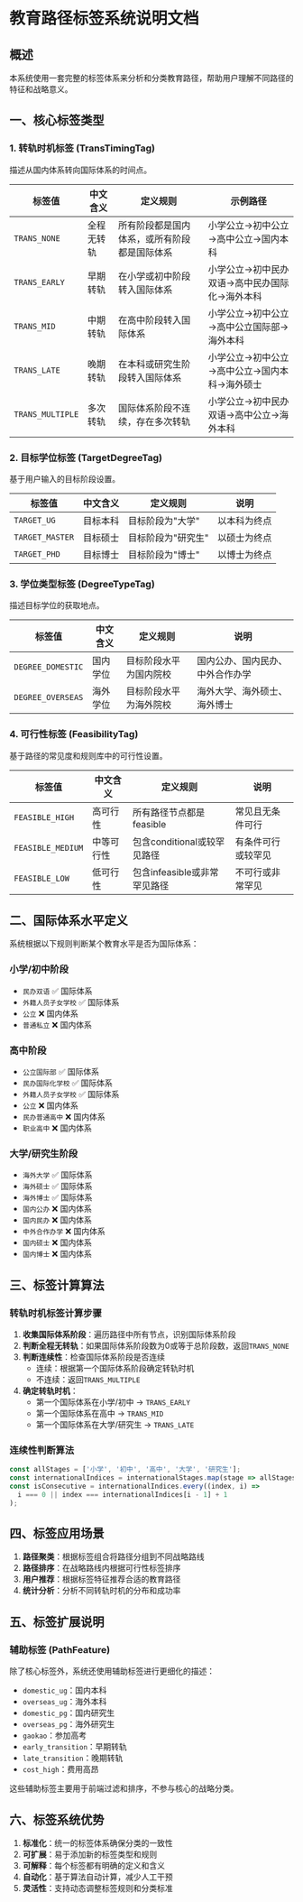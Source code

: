 # 教育路径标签系统说明文档

## 概述

本系统使用一套完整的标签体系来分析和分类教育路径，帮助用户理解不同路径的特征和战略意义。

## 一、核心标签类型

### 1. 转轨时机标签 (TransTimingTag)

描述从国内体系转向国际体系的时间点。

| 标签值 | 中文含义 | 定义规则 | 示例路径 |
|--------|----------|----------|----------|
| `TRANS_NONE` | 全程无转轨 | 所有阶段都是国内体系，或所有阶段都是国际体系 | 小学公立→初中公立→高中公立→国内本科 |
| `TRANS_EARLY` | 早期转轨 | 在小学或初中阶段转入国际体系 | 小学公立→初中民办双语→高中民办国际化→海外本科 |
| `TRANS_MID` | 中期转轨 | 在高中阶段转入国际体系 | 小学公立→初中公立→高中公立国际部→海外本科 |
| `TRANS_LATE` | 晚期转轨 | 在本科或研究生阶段转入国际体系 | 小学公立→初中公立→高中公立→国内本科→海外硕士 |
| `TRANS_MULTIPLE` | 多次转轨 | 国际体系阶段不连续，存在多次转轨 | 小学公立→初中民办双语→高中公立→海外本科 |

### 2. 目标学位标签 (TargetDegreeTag)

基于用户输入的目标阶段设置。

| 标签值 | 中文含义 | 定义规则 | 说明 |
|--------|----------|----------|------|
| `TARGET_UG` | 目标本科 | 目标阶段为"大学" | 以本科为终点 |
| `TARGET_MASTER` | 目标硕士 | 目标阶段为"研究生" | 以硕士为终点 |
| `TARGET_PHD` | 目标博士 | 目标阶段为"博士" | 以博士为终点 |

### 3. 学位类型标签 (DegreeTypeTag)

描述目标学位的获取地点。

| 标签值 | 中文含义 | 定义规则 | 说明 |
|--------|----------|----------|------|
| `DEGREE_DOMESTIC` | 国内学位 | 目标阶段水平为国内院校 | 国内公办、国内民办、中外合作办学 |
| `DEGREE_OVERSEAS` | 海外学位 | 目标阶段水平为海外院校 | 海外大学、海外硕士、海外博士 |

### 4. 可行性标签 (FeasibilityTag)

基于路径的常见度和规则库中的可行性设置。

| 标签值 | 中文含义 | 定义规则 | 说明 |
|--------|----------|----------|------|
| `FEASIBLE_HIGH` | 高可行性 | 所有路径节点都是feasible | 常见且无条件可行 |
| `FEASIBLE_MEDIUM` | 中等可行性 | 包含conditional或较罕见路径 | 有条件可行或较罕见 |
| `FEASIBLE_LOW` | 低可行性 | 包含infeasible或非常罕见路径 | 不可行或非常罕见 |

## 二、国际体系水平定义

系统根据以下规则判断某个教育水平是否为国际体系：

### 小学/初中阶段
- `民办双语` ✅ 国际体系
- `外籍人员子女学校` ✅ 国际体系
- `公立` ❌ 国内体系
- `普通私立` ❌ 国内体系

### 高中阶段
- `公立国际部` ✅ 国际体系
- `民办国际化学校` ✅ 国际体系
- `外籍人员子女学校` ✅ 国际体系
- `公立` ❌ 国内体系
- `民办普通高中` ❌ 国内体系
- `职业高中` ❌ 国内体系

### 大学/研究生阶段
- `海外大学` ✅ 国际体系
- `海外硕士` ✅ 国际体系
- `海外博士` ✅ 国际体系
- `国内公办` ❌ 国内体系
- `国内民办` ❌ 国内体系
- `中外合作办学` ❌ 国内体系
- `国内硕士` ❌ 国内体系
- `国内博士` ❌ 国内体系

## 三、标签计算算法

### 转轨时机标签计算步骤

1. **收集国际体系阶段**：遍历路径中所有节点，识别国际体系阶段
2. **判断全程无转轨**：如果国际体系阶段数为0或等于总阶段数，返回`TRANS_NONE`
3. **判断连续性**：检查国际体系阶段是否连续
   - 连续：根据第一个国际体系阶段确定转轨时机
   - 不连续：返回`TRANS_MULTIPLE`
4. **确定转轨时机**：
   - 第一个国际体系在小学/初中 → `TRANS_EARLY`
   - 第一个国际体系在高中 → `TRANS_MID`
   - 第一个国际体系在大学/研究生 → `TRANS_LATE`

### 连续性判断算法

```typescript
const allStages = ['小学', '初中', '高中', '大学', '研究生'];
const internationalIndices = internationalStages.map(stage => allStages.indexOf(stage));
const isConsecutive = internationalIndices.every((index, i) => 
  i === 0 || index === internationalIndices[i - 1] + 1
);
```

## 四、标签应用场景

1. **路径聚类**：根据标签组合将路径分组到不同战略路线
2. **路径排序**：在战略路线内根据可行性标签排序
3. **用户推荐**：根据标签特征推荐合适的教育路径
4. **统计分析**：分析不同转轨时机的分布和成功率

## 五、标签扩展说明

### 辅助标签 (PathFeature)

除了核心标签外，系统还使用辅助标签进行更细化的描述：

- `domestic_ug`：国内本科
- `overseas_ug`：海外本科
- `domestic_pg`：国内研究生
- `overseas_pg`：海外研究生
- `gaokao`：参加高考
- `early_transition`：早期转轨
- `late_transition`：晚期转轨
- `cost_high`：费用高昂

这些辅助标签主要用于前端过滤和排序，不参与核心的战略分类。

## 六、标签系统优势

1. **标准化**：统一的标签体系确保分类的一致性
2. **可扩展**：易于添加新的标签类型和规则
3. **可解释**：每个标签都有明确的定义和含义
4. **自动化**：基于算法自动计算，减少人工干预
5. **灵活性**：支持动态调整标签规则和分类标准
